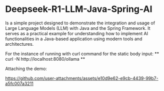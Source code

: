 # Deepseek-R1-LLM-Java-Spring-AI
Is a simple project designed to demonstrate the integration and usage of Large Language Models (LLM) with Java and the Spring Framework. It serves as a practical example for understanding how to implement AI functionalities in a Java-based application using modern tools and architectures.

For the instance of running with curl command for the static body input: ** curl -N http://localhost:8080/ollama **

Attaching the demo: 

https://github.com/user-attachments/assets/e10d9e62-e9cb-4439-99b7-a5fc007a3211


